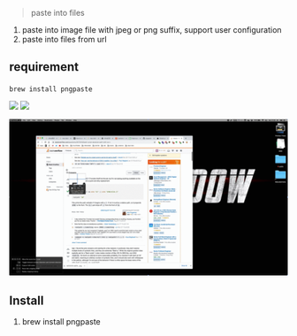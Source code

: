 > paste into files

1. paste into image file with jpeg or png suffix, support user configuration
2. paste into files from url

## requirement

`brew install pngpaste`



[![](https://img.shields.io/badge/version-v1.2-green?style=for-the-badge)](https://img.shields.io/badge/version-v1.2-green?style=for-the-badge)
[![](https://img.shields.io/badge/download-click-blue?style=for-the-badge)](https://github.com/alanhe421/alfred-workflows/raw/master/paste-into-files/Paste%20into%20files.alfredworkflow)




<!-- more -->

![](screenshots/screenshot.gif)

## Install

1. brew install pngpaste
